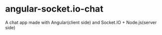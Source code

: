 # angular-socket.io-chat
A chat app made with Angular(client side) and Socket.IO + Node.js(server side)
